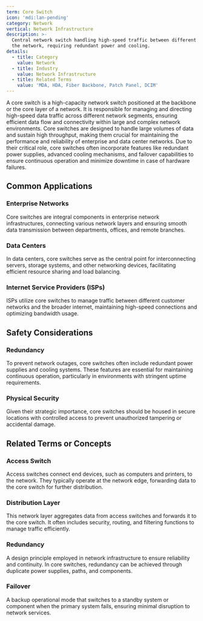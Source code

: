 ```yaml
---
term: Core Switch
icon: 'mdi:lan-pending'
category: Network
vertical: Network Infrastructure
description: >-
  Central network switch handling high-speed traffic between different areas of
  the network, requiring redundant power and cooling.
details:
  - title: Category
    value: Network
  - title: Industry
    value: Network Infrastructure
  - title: Related Terms
    value: 'MDA, HDA, Fiber Backbone, Patch Panel, DCIM'
---
```

A core switch is a high-capacity network switch positioned at the backbone or the core layer of a network. It is responsible for managing and directing high-speed data traffic across different network segments, ensuring efficient data flow and connectivity within large and complex network environments. Core switches are designed to handle large volumes of data and sustain high throughput, making them crucial for maintaining the performance and reliability of enterprise and data center networks. Due to their critical role, core switches often incorporate features like redundant power supplies, advanced cooling mechanisms, and failover capabilities to ensure continuous operation and minimize downtime in case of hardware failures.

## Common Applications

### Enterprise Networks
Core switches are integral components in enterprise network infrastructures, connecting various network layers and ensuring smooth data transmission between departments, offices, and remote branches.

### Data Centers
In data centers, core switches serve as the central point for interconnecting servers, storage systems, and other networking devices, facilitating efficient resource sharing and load balancing.

### Internet Service Providers (ISPs)
ISPs utilize core switches to manage traffic between different customer networks and the broader internet, maintaining high-speed connections and optimizing bandwidth usage.

## Safety Considerations

### Redundancy
To prevent network outages, core switches often include redundant power supplies and cooling systems. These features are essential for maintaining continuous operation, particularly in environments with stringent uptime requirements.

### Physical Security
Given their strategic importance, core switches should be housed in secure locations with controlled access to prevent unauthorized tampering or accidental damage.

## Related Terms or Concepts

### Access Switch
Access switches connect end devices, such as computers and printers, to the network. They typically operate at the network edge, forwarding data to the core switch for further distribution.

### Distribution Layer
This network layer aggregates data from access switches and forwards it to the core switch. It often includes security, routing, and filtering functions to manage traffic efficiently.

### Redundancy
A design principle employed in network infrastructure to ensure reliability and continuity. In core switches, redundancy can be achieved through duplicate power supplies, paths, and components.

### Failover
A backup operational mode that switches to a standby system or component when the primary system fails, ensuring minimal disruption to network services.
